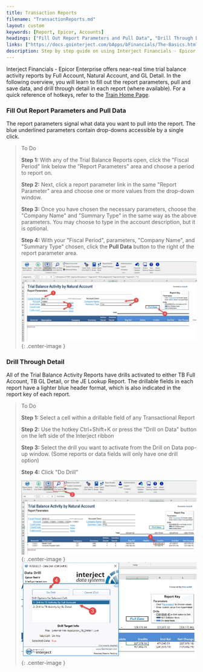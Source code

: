 ```yaml
---
title: Transaction Reports
filename: "TransactionReports.md"
layout: custom
keywords: [Report, Epicor, Accounts]
headings: ["Fill Out Report Parameters and Pull Data", "Drill Through Detail"]
links: ["https://docs.gointerject.com/bApps/bFinancials/The-Basics.html"]
description: Step by step guide on using Interject Financials - Epicor Enterprise Transaction reports.
---
```


Interject Financials - Epicor Enterprise offers near-real time trial balance activity reports by Full Account, Natural Account, and GL Detail. In the following overview, you will learn to fill out the report parameters, pull and save data, and drill through detail in each report \(where available\). For a quick reference of hotkeys, refer to the [Train Home Page](https://docs.gointerject.com/bApps/bFinancials/The-Basics.html).


### Fill Out Report Parameters and Pull Data

The report parameters signal what data you want to pull into the report. The blue underlined parameters contain drop-downs accessible by a single click.

> To Do
>
> **Step 1:** With any of the Trial Balance Reports open, click the "Fiscal Period" link below the "Report Parameters" area and choose a period to report on.
>
> **Step 2:** Next, click a report parameter link in the same "Report Parameter" area and choose one or more values from the drop-down window.
>
> **Step 3:** Once you have chosen the necessary parameters, choose the "Company Name" and "Summary Type" in the same way as the above parameters. You may choose to type in the account description, but it is optional.
>
> **Step 4:** With your "Fiscal Period", parameters, "Company Name", and "Summary Type" chosen, click the **Pull Data** button to the right of the report parameter area.
>
> ![Transaction Report 1](/images/Train/TransactionRpt1.png){: .center-image }
>

### Drill Through Detail

All of the Trial Balance Activity Reports have drills activated to either TB Full Account, TB GL Detail, or the JE Lookup Report. The drillable fields in each report have a lighter blue header format, which is also indicated in the report key of each report. 

> To Do
>
> **Step 1:** Select a cell within a drillable field of any Transactional Report
>
> **Step 2:** Use the hotkey Ctrl+Shift+K or press the "Drill on Data" button on the left side of the Interject ribbon
>
> **Step 3:** Select the drill you want to activate from the Drill on Data pop-up window. \(Some reports or data fields will only have one drill option\)
>
> **Step 4:** Click "Do Drill"
>
> ![Transaction Report 1](/images/Train/TransactionRptDrill.png){: .center-image }
> ![Transaction Report 1](/images/Train/TransactionRptDrill2.png){: .center-image }
>
